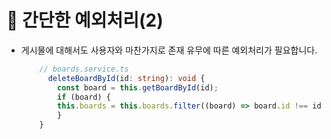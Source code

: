 # 🔔 간단한 예외처리(2)

- 게시물에 대해서도 사용자와 마찬가지로 존재 유무에 따른 예외처리가 필요합니다.
  ```ts
      // boards.service.ts
        deleteBoardById(id: string): void {
          const board = this.getBoardById(id);
          if (board) {
          this.boards = this.boards.filter((board) => board.id !== id);
          }
      }
  ```